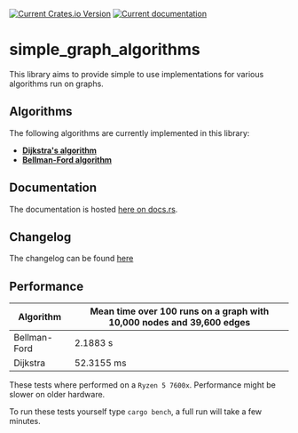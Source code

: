 [![Current Crates.io Version](https://img.shields.io/crates/v/simple_graph_algorithms.svg)](https://crates.io/crates/simple_graph_algorithms)
[![Current documentation](https://img.shields.io/docsrs/simple_graph_algorithms/latest)](https://docs.rs/simple_graph_algorithms/)


# simple_graph_algorithms

This library aims to provide simple to use implementations for various algorithms run on graphs.

## Algorithms

The following algorithms are currently implemented in this library:

- **[Dijkstra's algorithm](https://en.wikipedia.org/wiki/Dijkstra%27s_algorithm)**
- **[Bellman-Ford algorithm](https://en.wikipedia.org/wiki/Bellman%E2%80%93Ford_algorithm)**

## Documentation

The documentation is hosted [here on docs.rs](https://docs.rs/simple_graph_algorithms/).

## Changelog

The changelog can be found [here](changelog.md)

## Performance

| Algorithm | Mean time over 100 runs on a graph with 10,000 nodes and 39,600 edges|
| - | - |
| Bellman-Ford | 2.1883 s |
| Dijkstra | 52.3155 ms |

These tests where performed on a `Ryzen 5 7600x`. Performance might be slower on older hardware.

To run these tests yourself type `cargo bench`, a full run will take a few minutes.
